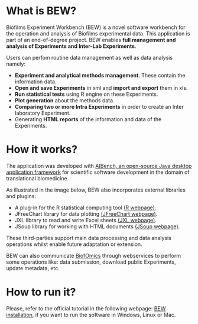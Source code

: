 # What is BEW?
Biofilms Experiment Workbench (BEW) is a novel software workbench for the operation and analysis of Biofilms experimental data. This application is part of an end-of-degree project. BEW enables **full management and analysis of Experiments and Inter-Lab Experiments**.

Users can perfom routine data management as well as data analysis namely:

* **Experiment and analytical methods management**. These contain the information data.
* **Open and save Experiments** in xml and **import and export** them in xls.
* **Run statistical tests** using R engine on these Experiments.
* **Plot generation** about the methods data.
* **Comparing two or more Intra Experiments** in order to create an Inter laboratory Experiment.
* Generating **HTML reports** of the information and data of the Experiments.

# How it works?
The application was developed with [AIBench, an open-source Java desktop application framework](http://www.aibench.org/ "AIBENCH's Homepage") for scientific software development in the domain of translational biomedicine.

As illustrated in the image below, BEW also incorporates external libraries and plugins:

* A plug-in for the R statistical computing tool [(R webpage)](http://www.r-project.org/ "R's Homepage").
* JFreeChart library for data plotting [(JFreeChart webpage)](http://www.jfree.org/jfreechart/ "JFreeChart's Homepage").
* JXL library to read and write Excel sheets [(JXL webpage)](http://jexcelapi.sourceforge.net/ "JExcel's Homepage").
* JSoup library for working with HTML documents [(JSoup webpage)](http://jsoup.org/ "JSoup's Homepage").

These third-parties support main data processing and data analysis operations whilst enable future adaptation or extension.

BEW can also communicate [BiofOmics](http://biofomics.org/ "BiofOmics's Homepage") through webservices to perform some operations like: data submission, download public Experiments, update metadata, etc.

# How to run it?

Please, refer to the official tutorial in the following webpage: [BEW installation](http://sing.ei.uvigo.es/bew/tutorial.html#installation "BEW's tutorial webpage"), if you want to run the software in Windows, Linux or Mac.
